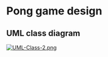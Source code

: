 # Pong game design

## UML class diagram

[![UML-Class-2.png](https://i.postimg.cc/WzRrDHMC/UML-Class-2.png)](https://postimg.cc/njkMgTSG)
